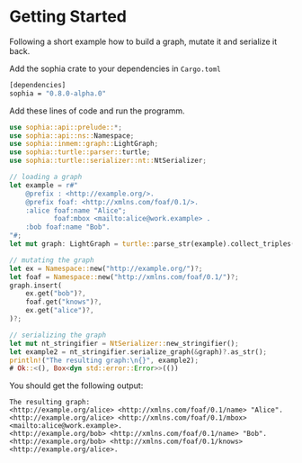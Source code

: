 # Getting Started

Following a short example how to build a graph, mutate it and serialize it back.


Add the sophia crate to your dependencies in `Cargo.toml`
```bash
[dependencies]
sophia = "0.8.0-alpha.0"
```


Add these lines of code and run the programm.
```rust
use sophia::api::prelude::*;
use sophia::api::ns::Namespace;
use sophia::inmem::graph::LightGraph;
use sophia::turtle::parser::turtle;
use sophia::turtle::serializer::nt::NtSerializer;

// loading a graph
let example = r#"
    @prefix : <http://example.org/>.
    @prefix foaf: <http://xmlns.com/foaf/0.1/>.
    :alice foaf:name "Alice";
           foaf:mbox <mailto:alice@work.example> .
    :bob foaf:name "Bob".
"#;
let mut graph: LightGraph = turtle::parse_str(example).collect_triples()?;

// mutating the graph
let ex = Namespace::new("http://example.org/")?;
let foaf = Namespace::new("http://xmlns.com/foaf/0.1/")?;
graph.insert(
    ex.get("bob")?,
    foaf.get("knows")?,
    ex.get("alice")?,
)?;

// serializing the graph
let mut nt_stringifier = NtSerializer::new_stringifier();
let example2 = nt_stringifier.serialize_graph(&graph)?.as_str();
println!("The resulting graph:\n{}", example2);
# Ok::<(), Box<dyn std::error::Error>>(())
```

You should get the following output:
```text
The resulting graph:
<http://example.org/alice> <http://xmlns.com/foaf/0.1/name> "Alice".
<http://example.org/alice> <http://xmlns.com/foaf/0.1/mbox> <mailto:alice@work.example>.
<http://example.org/bob> <http://xmlns.com/foaf/0.1/name> "Bob".
<http://example.org/bob> <http://xmlns.com/foaf/0.1/knows> <http://example.org/alice>.
```
